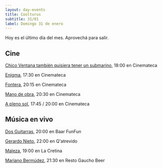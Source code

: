 ```yaml
---
layout: day-events
title: Coolturus
subtitle: 31/01
label: Domingo 31 de enero
---
```

Hoy es el último día del mes. Aprovechá para salir.

## Cine

[Chico Ventana también quisiera tener un submarino](https://cinemateca.org.uy/peliculas/1001), 18:00 en Cinemateca

[Enigma](https://cinemateca.org.uy/peliculas/225), 17:30 en Cinemateca

[Fontera](https://cinemateca.org.uy/peliculas/782), 20:15 en Cinemateca

[Mano de obra](https://cinemateca.org.uy/peliculas/959), 20:30 en Cinemateca

[A pleno sol](https://cinemateca.org.uy/peliculas/1085), 17:45 / 20:00 en Cinemateca

## Música en vivo

[Dos Guitarras](https://instagram.com/baarfunfun?igshid=zjnz15xotk92), 20:00 en Baar FunFun

[Gerardo Nieto](https://instagram.com/qatrevido?igshid=8bj6dzn4g7aj), 22:00 en Q'atrevido

[Maleza](https://instagram.com/lacretinacasa?igshid=nrtucgnc6eso), 19:00 en La Cretina

[Mariano Bermúdez](https://instagram.com/restogauchobeer?igshid=bth137c08iyv), 21:30 en Resto Gaucho Beer